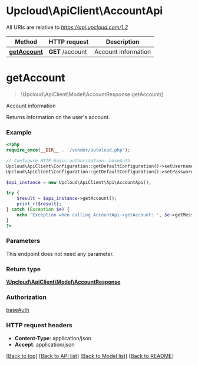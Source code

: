 # Upcloud\ApiClient\AccountApi

All URIs are relative to _https://api.upcloud.com/1.2_

| Method                                     | HTTP request     | Description         |
| ------------------------------------------ | ---------------- | ------------------- |
| [**getAccount**](AccountApi.md#getAccount) | **GET** /account | Account information |

# **getAccount**

> \Upcloud\ApiClient\Model\AccountResponse getAccount()

Account information

Returns information on the user's account.

### Example

```php
<?php
require_once(__DIR__ . '/vendor/autoload.php');

// Configure HTTP basic authorization: baseAuth
Upcloud\ApiClient\Configuration::getDefaultConfiguration()->setUsername('YOUR_USERNAME');
Upcloud\ApiClient\Configuration::getDefaultConfiguration()->setPassword('YOUR_PASSWORD');

$api_instance = new Upcloud\ApiClient\Api\AccountApi();

try {
    $result = $api_instance->getAccount();
    print_r($result);
} catch (Exception $e) {
    echo 'Exception when calling AccountApi->getAccount: ', $e->getMessage(), PHP_EOL;
}
?>
```

### Parameters

This endpoint does not need any parameter.

### Return type

[**\Upcloud\ApiClient\Model\AccountResponse**](../Model/AccountResponse.md)

### Authorization

[baseAuth](../../README.md#baseAuth)

### HTTP request headers

* **Content-Type**: application/json
* **Accept**: application/json

[[Back to top]](#) [[Back to API list]](../../README.md#documentation-for-api-endpoints) [[Back to Model list]](../../README.md#documentation-for-models) [[Back to README]](../../README.md)
